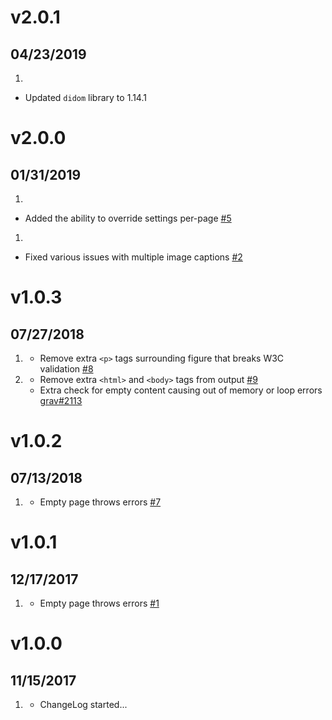 # v2.0.1
## 04/23/2019

1. [](#improved)
  * Updated `didom` library to 1.14.1

# v2.0.0
## 01/31/2019

1. [](#new)
  * Added the ability to override settings per-page [#5](https://github.com/trilbymedia/grav-plugin-image-captions/issues/5)
1. [](#bugfix)
  * Fixed various issues with multiple image captions [#2](https://github.com/trilbymedia/grav-plugin-image-captions/issues/2)

# v1.0.3
## 07/27/2018

1. [](#improved)
    * Remove extra `<p>` tags surrounding figure that breaks W3C validation [#8](https://github.com/trilbymedia/grav-plugin-image-captions/issues/8)
1. [](#bugfix)
    * Remove extra `<html>` and `<body>` tags from output [#9](https://github.com/trilbymedia/grav-plugin-image-captions/pull/9)
    * Extra check for empty content causing out of memory or loop errors [grav#2113](https://github.com/getgrav/grav/issues/2113)

# v1.0.2
## 07/13/2018

1. [](#bugfix)
    * Empty page throws errors [#7](https://github.com/trilbymedia/grav-plugin-image-captions/pull/7)

# v1.0.1
## 12/17/2017

1. [](#bugfix)
    * Empty page throws errors [#1](https://github.com/trilbymedia/grav-plugin-image-captions/issues/1)

# v1.0.0
## 11/15/2017

1. [](#new)
    * ChangeLog started...
